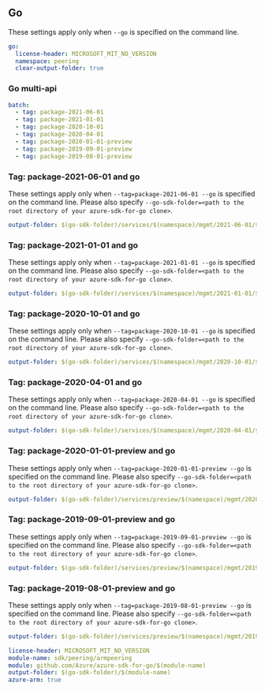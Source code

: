 ## Go


These settings apply only when `--go` is specified on the command line.

``` yaml $(go) && !$(track2)
go:
  license-header: MICROSOFT_MIT_NO_VERSION
  namespace: peering
  clear-output-folder: true
```

### Go multi-api
``` yaml $(go) && !$(track2) && $(multiapi)
batch:
  - tag: package-2021-06-01
  - tag: package-2021-01-01
  - tag: package-2020-10-01
  - tag: package-2020-04-01
  - tag: package-2020-01-01-preview
  - tag: package-2019-09-01-preview
  - tag: package-2019-08-01-preview
```

### Tag: package-2021-06-01 and go

These settings apply only when `--tag=package-2021-06-01 --go` is specified on the command line.
Please also specify `--go-sdk-folder=<path to the root directory of your azure-sdk-for-go clone>`.

``` yaml $(tag) == 'package-2021-06-01' && $(go)
output-folder: $(go-sdk-folder)/services/$(namespace)/mgmt/2021-06-01/$(namespace)
```

### Tag: package-2021-01-01 and go

These settings apply only when `--tag=package-2021-01-01 --go` is specified on the command line.
Please also specify `--go-sdk-folder=<path to the root directory of your azure-sdk-for-go clone>`.

``` yaml $(tag) == 'package-2021-01-01' && $(go)
output-folder: $(go-sdk-folder)/services/$(namespace)/mgmt/2021-01-01/$(namespace)
```

### Tag: package-2020-10-01 and go

These settings apply only when `--tag=package-2020-10-01 --go` is specified on the command line.
Please also specify `--go-sdk-folder=<path to the root directory of your azure-sdk-for-go clone>`.

``` yaml $(tag) == 'package-2020-10-01' && $(go)
output-folder: $(go-sdk-folder)/services/$(namespace)/mgmt/2020-10-01/$(namespace)
```

### Tag: package-2020-04-01 and go

These settings apply only when `--tag=package-2020-04-01 --go` is specified on the command line.
Please also specify `--go-sdk-folder=<path to the root directory of your azure-sdk-for-go clone>`.

``` yaml $(tag) == 'package-2020-04-01' && $(go)
output-folder: $(go-sdk-folder)/services/$(namespace)/mgmt/2020-04-01/$(namespace)
```

### Tag: package-2020-01-01-preview and go

These settings apply only when `--tag=package-2020-01-01-preview --go` is specified on the command line.
Please also specify `--go-sdk-folder=<path to the root directory of your azure-sdk-for-go clone>`.

``` yaml $(tag) == 'package-2020-01-01-preview' && $(go)
output-folder: $(go-sdk-folder)/services/preview/$(namespace)/mgmt/2020-01-01-preview/$(namespace)
```

### Tag: package-2019-09-01-preview and go

These settings apply only when `--tag=package-2019-09-01-preview --go` is specified on the command line.
Please also specify `--go-sdk-folder=<path to the root directory of your azure-sdk-for-go clone>`.

``` yaml $(tag) == 'package-2019-09-01-preview' && $(go)
output-folder: $(go-sdk-folder)/services/preview/$(namespace)/mgmt/2019-09-01-preview/$(namespace)
```

### Tag: package-2019-08-01-preview and go

These settings apply only when `--tag=package-2019-08-01-preview --go` is specified on the command line.
Please also specify `--go-sdk-folder=<path to the root directory of your azure-sdk-for-go clone>`.

``` yaml $(tag) == 'package-2019-08-01-preview' && $(go)
output-folder: $(go-sdk-folder)/services/preview/$(namespace)/mgmt/2019-08-01-preview/$(namespace)
```

```yaml $(go) && $(track2)
license-header: MICROSOFT_MIT_NO_VERSION
module-name: sdk/peering/armpeering
module: github.com/Azure/azure-sdk-for-go/$(module-name)
output-folder: $(go-sdk-folder)/$(module-name)
azure-arm: true
```

